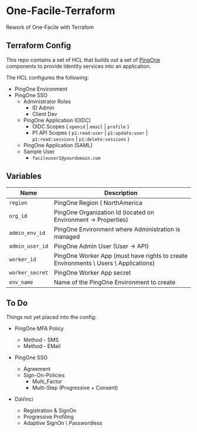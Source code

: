 # One-Facile-Terraform

Rework of One-Facile with Terrafom

## Terraform Config

This repo contains a set of HCL that builds out a set of [PingOne](https://www.pingidentity.com/en/try-ping.html) components to provide Identity services into an application.

The HCL configures the following:

* PingOne Environment
* PingOne SSO
  * Administrator Roles
    * ID Admin
    * Client Dev
  * PingOne Application (OIDC)
    * OIDC Scopes ( `openid` | `email` | `profile` )
    * P1 API Scopes ( `p1:read:user` | `p1:update:user` | `p1:read:sessions` | `p1:delete:sessions` )
  * PingOne Application (SAML)
  * Sample User
    * `facileuser1@yourdomain.com`

## Variables

| Name | Description |
| --- | --- |
| `region` | PingOne Region ( NorthAmerica | Europe | Asia ) |
| `org_id` | PingOne Organization Id (located on Environment -> Properties)
| `admin_env_id` | PingOne Environment where Administration is managed |
| `admin_user_id` | PingOne Admin User (User -> API) |
| `worker_id` | PingOne Worker App (must have rights to create Environments \ Users \ Applications)
| `worker_secret` | PingOne Worker App secret |
| `env_name` | Name of the PingOne Environment to create |

## To Do

Things not yet placed into the config:

* PingOne MFA Policy
  * Method - SMS
  * Method - EMail

* PingOne SSO
  * Agreement
  * Sign-On-Policies
    * Multi_Factor
    * Multi-Step (Progressive + Consent)

* DaVinci
  * Registration & SignOn
  * Progressive Profiling
  * Adaptive SignOn \ Passwordless
